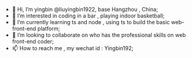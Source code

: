 - 👋 Hi, I’m yingbin @liuyingbin1922, base Hangzhou , China;
- 👀 I’m interested in coding in a bar , playing indoor basketball; 
- 🌱 I’m currently learning ts and node , using ts to build the basic web-front-end platform;  
- 💞️ I’m looking to collaborate on who has the professional skills on web front-end coder;
- 📫 How to reach me  , my wechat id : Yingbin192;

<!---
liuyingbin1922/liuyingbin1922 is a ✨ special ✨ repository because its `README.md` (this file) appears on your GitHub profile.
You can click the Preview link to take a look at your changes.
--->
